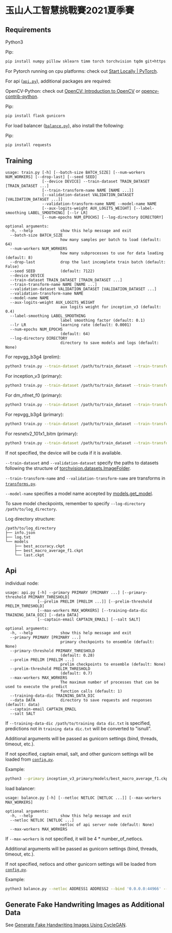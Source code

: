 # 玉山人工智慧挑戰賽2021夏季賽

## Requirements

Python3

Pip:

```bash
pip install numpy pillow sklearn timm torch torchvision tqdm git+https://github.com/ildoonet/pytorch-randaugment
```

For Pytorch running on cpu platforms: check out [Start Locally | PyTorch](https://pytorch.org/get-started/locally/).

For api ([`api.py`](src/api.py)), additional packages are required:

OpenCV-Python: check out [OpenCV: Introduction to OpenCV](https://docs.opencv.org/4.5.2/da/df6/tutorial_py_table_of_contents_setup.html) or [opencv-contrib-python](https://pypi.org/project/opencv-python/).

Pip:

```bash
pip install flask gunicorn
```

For load balancer ([`balance.py`](src/balance.py)), also install the following:

Pip:

```bash
pip install requests
```

## Training

```
usage: train.py [-h] [--batch-size BATCH_SIZE] [--num-workers NUM_WORKERS] [--drop-last] [--seed SEED]
                [--device DEVICE] --train-dataset TRAIN_DATASET [TRAIN_DATASET ...]
                [--train-transform-name NAME [NAME ...]]
                [--validation-dataset VALIDATION_DATASET [VALIDATION_DATASET ...]]
                --validation-transform-name NAME --model-name NAME
                [--aux-logits-weight AUX_LOGITS_WEIGHT] [--label-smoothing LABEL_SMOOTHING] [--lr LR]
                [--num-epochs NUM_EPOCHS] [--log-directory DIRECTORY]

optional arguments:
  -h, --help            show this help message and exit
  --batch-size BATCH_SIZE
                        how many samples per batch to load (default: 64)
  --num-workers NUM_WORKERS
                        how many subprocesses to use for data loading (default: 8)
  --drop-last           drop the last incomplete train batch (default: False)
  --seed SEED           (default: 7122)
  --device DEVICE
  --train-dataset TRAIN_DATASET [TRAIN_DATASET ...]
  --train-transform-name NAME [NAME ...]
  --validation-dataset VALIDATION_DATASET [VALIDATION_DATASET ...]
  --validation-transform-name NAME
  --model-name NAME
  --aux-logits-weight AUX_LOGITS_WEIGHT
                        aux logits weight for inception_v3 (default: 0.4)
  --label-smoothing LABEL_SMOOTHING
                        label smoothing factor (default: 0.1)
  --lr LR               learning rate (default: 0.0001)
  --num-epochs NUM_EPOCHS
                        (default: 64)
  --log-directory DIRECTORY
                        directory to save models and logs (default: None)
```

For repvgg_b3g4 (prelim):

```bash
python3 train.py --train-dataset /path/to/train_dataset --train-transform-name crazy_train_transform --validation-dataset /path/to/validation_dataset --validation-transform val_squarepad128_transform --model-name repvgg_b3g4 --log-directory repvgg_b3g4_prelim
```

For inception_v3 (primary):

```bash
python3 train.py --train-dataset /path/to/train_dataset --train-transform-name inception_v3_train_transform --validation-dataset /path/to/validation_dataset --validation-transform inception_v3_val_transform --model-name inception_v3 --log-directory inception_v3_primary
```

For dm_nfnet_f0 (primary):

```bash
python3 train.py --train-dataset /path/to/train_dataset --train-transform-name train_squarepad128_transform --validation-dataset /path/to/validation_dataset --validation-transform val_squarepad128_transform --model-name dm_nfnet_f0 --log-directory dm_nfnet_f0_primary
```

For repvgg_b3g4 (primary):

```bash
python3 train.py --train-dataset /path/to/train_dataset --train-transform-name train_squarepad128_transform --validation-dataset /path/to/validation_dataset --validation-transform val_squarepad128_transform --model-name repvgg_b3g4 --log-directory repvgg_b3g4_primary
```

For resnetv2_101x1_bitm (primary):

```bash
python3 train.py --train-dataset /path/to/train_dataset --train-transform-name train_squarepad128_transform --validation-dataset /path/to/validation_dataset --validation-transform val_squarepad128_transform --model-name resnetv2_101x1_bitm --log-directory resnetv2_101x1_bitm_primary
```

If not specified, the device will be cuda if it is available.

`--train-dataset` and `--validation-dataset` specify the paths to datasets following the structure of [torchvision.datasets.ImageFolder](https://pytorch.org/vision/stable/datasets.html#torchvision.datasets.ImageFolder).

`--train-transform-name` and `--validation-transform-name` are transforms in [`transforms.py`](src/transform.py).

`--model-name` specifies a model name accepted by [models.get_model](src/models.py).

To save model checkpoints, remember to specify `--log-directory /path/to/log_directory`.

Log directory structure:

```
/path/to/log_directory
├── info.json
├── log.txt
└── models
    ├── best_accuracy.ckpt
    ├── best_macro_average_f1.ckpt
    └── last.ckpt
```

## Api

individual node:

```
usage: api.py [-h] --primary PRIMARY [PRIMARY ...] [--primary-threshold PRIMARY_THRESHOLD]
              [--prelim PRELIM [PRELIM ...]] [--prelim-threshold PRELIM_THRESHOLD]
              [--max-workers MAX_WORKERS] [--training-data-dic TRAINING_DATA_DIC] [--data DATA]
              [--captain-email CAPTAIN_EMAIL] [--salt SALT]

optional arguments:
  -h, --help            show this help message and exit
  --primary PRIMARY [PRIMARY ...]
                        primary checkpoints to ensemble (default: None)
  --primary-threshold PRIMARY_THRESHOLD
                        (default: 0.28)
  --prelim PRELIM [PRELIM ...]
                        prelim checkpoints to ensemble (default: None)
  --prelim-threshold PRELIM_THRESHOLD
                        (default: 0.7)
  --max-workers MAX_WORKERS
                        The maximum number of processes that can be used to execute the predict
                        function calls (default: 1)
  --training-data-dic TRAINING_DATA_DIC
  --data DATA           directory to save requests and responses (default: data)
  --captain-email CAPTAIN_EMAIL
  --salt SALT
```

If `--training-data-dic /path/to/training data dic.txt` is specified, predictions not in `training data dic.txt` will be converted to "isnull".

Additional arguments will be passed as gunicorn settings (bind, threads, timeout, etc.).

If not specified, captain email, salt, and other gunicorn settings will be loaded from [`config.py`](src/config.py).

Example:

```bash
python3 --primary inception_v3_primary/models/best_macro_average_f1.ckpt dm_nfnet_f0_primary/models/best_macro_average_f1.ckpt repvgg_b3g4_primary/models/best_macro_average_f1.ckpt resnetv2_101x1_bitm_primary/models/best_macro_average_f1.ckpt --prelim repvgg_b3g4_prelim/models/best_macro_average_f1.ckpt --training-data-dic 'training data dic.txt' --bind '0.0.0.0:24865'
```

load balancer:

```
usage: balance.py [-h] [--netloc NETLOC [NETLOC ...]] [--max-workers MAX_WORKERS]

optional arguments:
  -h, --help            show this help message and exit
  --netloc NETLOC [NETLOC ...]
                        netloc of api server node (default: None)
  --max-workers MAX_WORKERS
```

If `--max-workers` is not specified, it will be 4 * number_of_netlocs.

Additional arguments will be passed as gunicorn settings (bind, threads, timeout, etc.).

If not specified, netlocs and other gunicorn settings will be loaded from [`config.py`](src/config.py).

Example:

```bash
python3 balance.py --netloc ADDRESS1 ADDRESS2 --bind '0.0.0.0:44966' --threads 120
```

## Generate Fake Handwriting Images as Additional Data

See [Generate Fake Handwriting Images Using CycleGAN](cyclegan).
